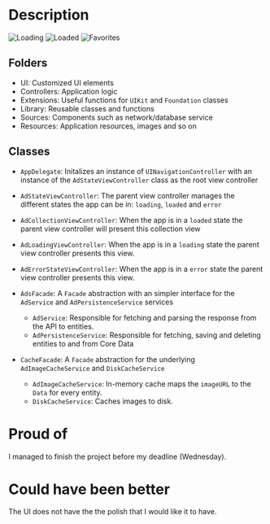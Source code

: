 # Description

![Loading](https://github.com/robinsalehjan/showmeads/blob/fix/update-images/Images/1.png) ![Loaded](https://github.com/robinsalehjan/showmeads/blob/fix/update-images/Images/2.png) ![Favorites](https://github.com/robinsalehjan/showmeads/blob/fix/update-images/Images/3.png)

## Folders
- UI: Customized UI elements
- Controllers: Application logic
- Extensions: Useful functions for `UIKit` and `Foundation` classes
- Library: Reusable classes and functions
- Sources: Components such as network/database service
- Resources: Application resources, images and so on

## Classes
- `AppDelegate`: Initalizes an instance of `UINavigationController` with an instance of the `AdStateViewController` class as the root view controller

- `AdStateViewController`: The parent view controller manages the different states the app  can be in: `loading`, `loaded` and `error`
- `AdCollectionViewController`: When the app is in a `loaded` state the parent view controller will present this collection view
- `AdLoadingViewController`: When the app is in a `loading` state the parent view controller presents this view.
- `AdErrorStateViewController`: When the app is in a `error` state the parent view controller presents this view.
- `AdsFacade`: A `Facade` abstraction with an simpler interface for the `AdService` and `AdPersistenceService` services
  - `AdService`: Responsible for fetching and parsing the response from the API to entities.
  - `AdPersistenceService`: Responsible for fetching, saving and deleting entities to and from Core Data
- `CacheFacade`: A `Facade` abstraction for the underlying `AdImageCacheService` and `DiskCacheService`
  - `AdImageCacheService`: In-memory cache maps the `imageURL` to the `Data` for every entity.
  - `DiskCacheService`: Caches images to disk.
  
# Proud of
I managed to finish the project before my deadline (Wednesday).

# Could have been better
The UI does not have the the polish that I would like it to have. 
